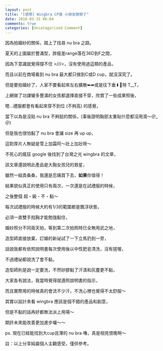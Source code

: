 ```yaml
---
layout: post
title: "[感想] Wingbra CP值 小朋友掰掰了"
date: 2016-03-31 06:04
comments: true
categories: [Uncatagorized Comment]
---
```


因為拍婚紗的關係，踏上了找尋 nu bra 之路。

夏天的上圍屬於豐滿型，胖瘦差range落在36D到F之間，

因為下意識就覺得撐不住 >///<，沒有使用過這類的產品，

而且以前在商場看到 nu bra 最大都只做到C或D cup，就沒深究了。

但是要拍婚紗了，人家不要看起來左右擴散⬅︎➡︎或是往下垂⬇︎呀 T__T，

上網做了功課蠻多豐滿的女孩都選擇直接不穿，欣賞了一些成果照後，

嗯...禮服都會有看起來穿不到位 (不夠高) 的感覺，

當下以為是沒貼 nu bra 不夠挺的關係，(事後證明胸部太重貼什麼都沒用滴～＠_＠)

但是我也很怕黏了 nu bra 會讓 size 再 up up，

這對厚片人無疑是雪上加霜阿～壯上加壯呀～

不死心的瘋狂 google 後找到了台灣之光 wingbra 的文章，

該文章還說明此產品是大胸女孩兒的救星，

雖然一組貴桑桑，我還是忍痛買下去，**如果**你值得！

結果貌似真正的使用只有兩次，一次還是在試禮服的時候，

之後整個 超・級・不・黏～

每次試禮服的時候大約有1/3的範圍都是飄浮狀態，

必須一直雙手抱胸才能勉強黏住，

婚紗照分不同兩天拍，等到第二次拍照時已全無用武之地，

造型師直接放棄，訂婚的新祕試了一下立馬扔到一旁，

話說我都有依照說明書每次使用後以中性肥皂清洗，沒有搓喔，

不過禮祕都說洗了會不黏，

造型師則是說一定要洗，不然矽膠黏了汗漬和灰塵更不黏，

大家各有說法，我當時覺得就遵照說明書的指示，

而且實際用的時候真的會流不少汗，不洗心裡也覺得不太舒服～

其實以設計來看 wingbra 應該是個不錯的產品和創意，

但是不黏的話再好都無法派上用場～

期許未來能改善更加進步囉～～

ps. 現在已經能找到大cup且薄的 nu bra 嚕，真是相見恨晚啊～

註：以上分享純屬個人主觀感受，僅供參考。






